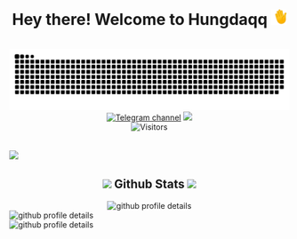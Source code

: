 <div align="center">
  <div align="center">
  </div>
  <h1 align="center">Hey there! Welcome to Hungdaqq <img src="https://raw.githubusercontent.com/Rabenherz112/Rabenherz112/main/assets/waving.gif" alt="Waving Hand" width="28" height="28"></h1>
  <br>
  <picture>
    <source
      media="(prefers-color-scheme: dark)"
      srcset="https://raw.githubusercontent.com/platane/snk/output/github-contribution-grid-snake-dark.svg"
    />
    <source
      media="(prefers-color-scheme: light)"
      srcset="https://raw.githubusercontent.com/platane/snk/output/github-contribution-grid-snake.svg"
    />
    <img
      alt="github contribution grid snake animation"
      src="https://raw.githubusercontent.com/platane/snk/output/github-contribution-grid-snake.svg"
    />
  </picture>
  <br>
 <a href="https://t.me/hungdaqq"><img src="https://img.shields.io/badge/-Channel-1a1b27?style=for-the-badge&logo=telegram" alt="Telegram channel"></a>
  <a href="mailto:hungdaqq@gmail.com"><img src="https://img.shields.io/badge/Mail-%232E87FB?style=for-the-badge&logo=gmail&logoColor=white&color=C71610"/></a>
  <br>
  <img alt="Visitors" src="https://komarev.com/ghpvc/?username=hungdaqq&label=Profile%20Visits&style=for-the-badge" />
  <br>
  <br>
</div>

<br>
<img src="https://user-images.githubusercontent.com/73097560/115834477-dbab4500-a447-11eb-908a-139a6edaec5c.gif">
<div id="stats" align="center" style="display: flex; flex-direction: column;">
    <h2><img src="https://raw.githubusercontent.com/Tarikul-Islam-Anik/Telegram-Animated-Emojis/main/Animals%20and%20Nature/Fire.webp" width="30"> Github Stats <img src="https://raw.githubusercontent.com/Tarikul-Islam-Anik/Telegram-Animated-Emojis/main/Animals%20and%20Nature/Fire.webp" width="30"></h2>
    <picture>
    <source
      media="(prefers-color-scheme: dark)"
      srcset="https://github-profile-summary-cards.vercel.app/api/cards/profile-details?username=hungdaqq&theme=github_dark"
    />
    <img
      alt="github profile details"
      src="https://github-profile-summary-cards.vercel.app/api/cards/profile-details?username=hungdaqq&theme=nord_bright"
    />
  </picture>
  <a style="display: flex; align-items: left;">
  <picture>
    <source
      media="(prefers-color-scheme: dark)"
      srcset="https://github-profile-summary-cards.vercel.app/api/cards/stats?username=hungdaqq&theme=github_dark"
    />
    <img
      alt="github profile details"
      src="https://github-profile-summary-cards.vercel.app/api/cards/stats?username=hungdaqq&theme=nord_bright"
    />
  </picture>
  </a>
  <a style="display: flex; align-items: right;">
  <picture>
    <source
      media="(prefers-color-scheme: dark)"
      srcset="https://github-profile-summary-cards.vercel.app/api/cards/productive-time?username=hungdaqq&theme=github_dark"
    />
    <img
      alt="github profile details"
      src="https://github-profile-summary-cards.vercel.app/api/cards/productive-time?username=hungdaqq&theme=nord_bright"
    />
  </picture>
  </a>
</div>
